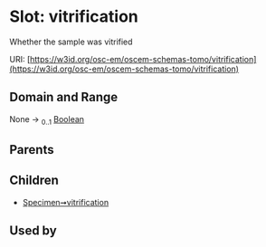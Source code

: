 
# Slot: vitrification

Whether the sample was vitrified

URI: [https://w3id.org/osc-em/oscem-schemas-tomo/vitrification](https://w3id.org/osc-em/oscem-schemas-tomo/vitrification)


## Domain and Range

None &#8594;  <sub>0..1</sub> [Boolean](types/Boolean.md)

## Parents


## Children

 *  [Specimen➞vitrification](Specimen_vitrification.md)

## Used by

